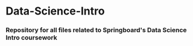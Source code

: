 # Data-Science-Intro

### Repository for all files related to Springboard's Data Science Intro coursework
